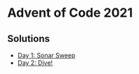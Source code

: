 # Advent of Code 2021

## Solutions

- [Day 1: Sonar Sweep](./day_1/src/lib.rs)
- [Day 2: Dive!](./day_2/src/lib.rs)
